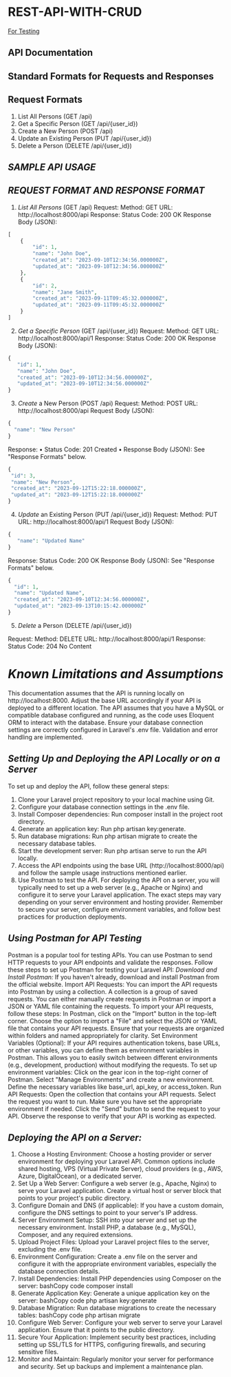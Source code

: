 # REST-API-WITH-CRUD


[For Testing](tests/feature/personapitest.php)


## API Documentation
## Standard Formats for Requests and Responses
## Request Formats
1.	List All Persons (GET /api)
2.	Get a Specific Person (GET /api/{user_id})
3.	Create a New Person (POST /api)
4.	Update an Existing Person (PUT /api/{user_id})
5.	Delete a Person (DELETE /api/{user_id})


## _SAMPLE API USAGE_

##                     _REQUEST FORMAT AND RESPONSE FORMAT_
1.	_List All Persons_ (GET /api)
Request:
Method: GET
URL: http://localhost:8000/api
Response:
Status Code: 200 OK
Response Body (JSON):

```php
[
    {
        "id": 1,
        "name": "John Doe",
        "created_at": "2023-09-10T12:34:56.000000Z",
        "updated_at": "2023-09-10T12:34:56.000000Z"
    },
    {
        "id": 2,
        "name": "Jane Smith",
        "created_at": "2023-09-11T09:45:32.000000Z",
        "updated_at": "2023-09-11T09:45:32.000000Z"
    }
]
```


2.	_Get a Specific Person_ (GET /api/{user_id})
Request:
Method: GET
URL: http://localhost:8000/api/1
Response:
Status Code: 200 OK
Response Body (JSON):
 
 ```php
{
    "id": 1,
    "name": "John Doe",
    "created_at": "2023-09-10T12:34:56.000000Z",
    "updated_at": "2023-09-10T12:34:56.000000Z"
}
```

3.	_Create_ a New Person (POST /api)
Request:
Method: POST
URL: http://localhost:8000/api
Request Body (JSON):
 
  ```php
 {
    "name": "New Person"
}
```

Response:
•	Status Code: 201 Created
•	Response Body (JSON): See "Response Formats" below.
 
   ```php
 {
    "id": 3,
    "name": "New Person",
    "created_at": "2023-09-12T15:22:18.000000Z",
    "updated_at": "2023-09-12T15:22:18.000000Z"
}
```

4.	_Update_ an Existing Person (PUT /api/{user_id})
Request:
Method: PUT
URL: http://localhost:8000/api/1
Request Body (JSON):
 
 ```php
 {
    "name": "Updated Name"
}
```

Response:
Status Code: 200 OK
Response Body (JSON): See "Response Formats" below.
 
  ```php
{
    "id": 1,
    "name": "Updated Name",
    "created_at": "2023-09-10T12:34:56.000000Z",
    "updated_at": "2023-09-13T10:15:42.000000Z"
}
```

5.	_Delete_ a Person (DELETE /api/{user_id})

Request:
Method: DELETE
URL: http://localhost:8000/api/1
Response:
Status Code: 204 No Content




# _Known Limitations and Assumptions_

This documentation assumes that the API is running locally on http://localhost:8000. Adjust the base URL accordingly if your API is deployed to a different location.
The API assumes that you have a MySQL or compatible database configured and running, as the code uses Eloquent ORM to interact with the database. Ensure your database connection settings are correctly configured in Laravel's .env file.
Validation and error handling are implemented.

## _Setting Up and Deploying the API Locally or on a Server_
To set up and deploy the API, follow these general steps:
1.	Clone your Laravel project repository to your local machine using Git.
2.	Configure your database connection settings in the .env file.
3.	Install Composer dependencies: Run composer install in the project root directory.
4.	Generate an application key: Run php artisan key:generate.
5.	Run database migrations: Run php artisan migrate to create the necessary database tables.
6.	Start the development server: Run php artisan serve to run the API locally.
7.	Access the API endpoints using the base URL (http://localhost:8000/api) and follow the sample usage instructions mentioned earlier.
8.	Use Postman to test the API.
For deploying the API on a server, you will typically need to set up a web server (e.g., Apache or Nginx) and configure it to serve your Laravel application. The exact steps may vary depending on your server environment and hosting provider.
Remember to secure your server, configure environment variables, and follow best practices for production deployments.


## _Using Postman for API Testing_
Postman is a popular tool for testing APIs. You can use Postman to send HTTP requests to your API endpoints and validate the responses. Follow these steps to set up Postman for testing your Laravel API:
_Download and Install Postman:_
If you haven't already, download and install Postman from the official website.
Import API Requests:
You can import the API requests into Postman by using a collection. A collection is a group of saved requests. You can either manually create requests in Postman or import a JSON or YAML file containing the requests. To import your API requests, follow these steps:
In Postman, click on the "Import" button in the top-left corner.
Choose the option to import a "File" and select the JSON or YAML file that contains your API requests. Ensure that your requests are organized within folders and named appropriately for clarity.
Set Environment Variables (Optional):
If your API requires authentication tokens, base URLs, or other variables, you can define them as environment variables in Postman. This allows you to easily switch between different environments (e.g., development, production) without modifying the requests. To set up environment variables:
Click on the gear icon in the top-right corner of Postman.
Select "Manage Environments" and create a new environment. Define the necessary variables like base_url, api_key, or access_token.
Run API Requests:
Open the collection that contains your API requests.
Select the request you want to run.
Make sure you have set the appropriate environment if needed.
Click the "Send" button to send the request to your API.
Observe the response to verify that your API is working as expected.


## _Deploying the API on a Server:_
1. Choose a Hosting Environment:
Choose a hosting provider or server environment for deploying your Laravel API. Common options include shared hosting, VPS (Virtual Private Server), cloud providers (e.g., AWS, Azure, DigitalOcean), or a dedicated server.
2. Set Up a Web Server:
Configure a web server (e.g., Apache, Nginx) to serve your Laravel application. Create a virtual host or server block that points to your project's public directory.
3. Configure Domain and DNS (if applicable):
If you have a custom domain, configure the DNS settings to point to your server's IP address.
4. Server Environment Setup:
SSH into your server and set up the necessary environment. Install PHP, a database (e.g., MySQL), Composer, and any required extensions.
5. Upload Project Files:
Upload your Laravel project files to the server, excluding the .env file.
6. Environment Configuration:
Create a .env file on the server and configure it with the appropriate environment variables, especially the database connection details.
7. Install Dependencies:
Install PHP dependencies using Composer on the server:
bashCopy code
composer install 
8. Generate Application Key:
Generate a unique application key on the server:
bashCopy code
php artisan key:generate 
9. Database Migration:
Run database migrations to create the necessary tables:
bashCopy code
php artisan migrate 
10. Configure Web Server:
Configure your web server to serve your Laravel application. Ensure that it points to the public directory.
11. Secure Your Application:
Implement security best practices, including setting up SSL/TLS for HTTPS, configuring firewalls, and securing sensitive files.
12. Monitor and Maintain:
Regularly monitor your server for performance and security. Set up backups and implement a maintenance plan.

